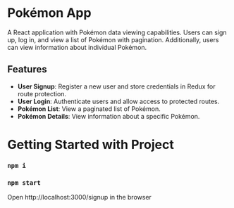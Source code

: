 # Pokémon App

A React application with Pokémon data viewing capabilities. Users can sign up, log in, and view a list of Pokémon with pagination. Additionally, users can view information about individual Pokémon.

## Features

- **User Signup**: Register a new user and store credentials in Redux for route protection.
- **User Login**: Authenticate users and allow access to protected routes.
- **Pokémon List**: View a paginated list of Pokémon.
- **Pokémon Details**: View information about a specific Pokémon.


# Getting Started with Project


### `npm i`
### `npm start`


Open http://localhost:3000/signup in the browser
